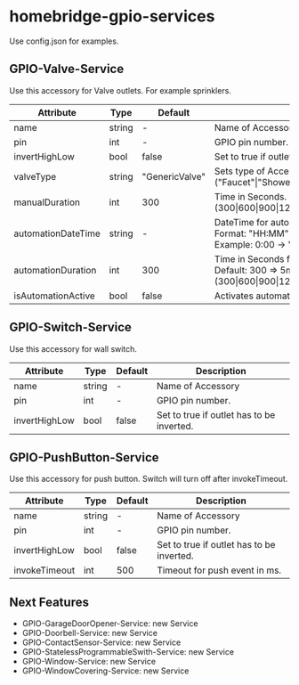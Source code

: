 # homebridge-gpio-services

Use config.json for examples.

## GPIO-Valve-Service

Use this accessory for Valve outlets. For example sprinklers.

| Attribute        | Type   | Default        | Description 
|------------------|--------|----------------|-------------
|name              | string | -              | Name of Accessory
|pin               | int    | -              | GPIO pin number. 
|invertHighLow     | bool   | false          | Set to true if outlet has to be inverted.
|valveType         | string | "GenericValve" | Sets type of Accessory. <br>("Faucet"\|"ShowerHead"\|"Sprinkler"\|"GenericValve")
|manualDuration    | int    | 300            | Time in Seconds. Default: 300 => 5min <br>(300\|600\|900\|1200\|1500\|1800\|2100\|2400\|2700\|3000\|3300\|3600)
|automationDateTime| string | -              | DateTime for automated irrigation. <br> Format: "HH:MM" <br> Example: 0:00 -> "00:00" 
|automationDuration| int    | 300            | Time in Seconds for automated irrigation. <br>Default: 300 => 5min <br>(300\|600\|900\|1200\|1500\|1800\|2100\|2400\|2700\|3000\|3300\|3600)
|isAutomationActive| bool   | false          | Activates automatic irrigation.

## GPIO-Switch-Service

Use this accessory for wall switch.

| Attribute    | Type   | Default | Description 
|--------------|--------|---------|-------------
|name          | string | -       | Name of Accessory
|pin           | int    | -       | GPIO pin number.
|invertHighLow | bool   | false   | Set to true if outlet has to be inverted.

## GPIO-PushButton-Service

Use this accessory for push button. Switch will turn off after invokeTimeout.

| Attribute    | Type   | Default | Description 
|--------------|--------|---------|-------------
|name          | string | -       | Name of Accessory
|pin           | int    | -       | GPIO pin number.
|invertHighLow | bool   | false   | Set to true if outlet has to be inverted.
|invokeTimeout | int    | 500     | Timeout for push event in ms.

## Next Features

* GPIO-GarageDoorOpener-Service: new Service
* GPIO-Doorbell-Service: new Service
* GPIO-ContactSensor-Service: new Service
* GPIO-StatelessProgrammableSwith-Service: new Service
* GPIO-Window-Service: new Service
* GPIO-WindowCovering-Service: new Service